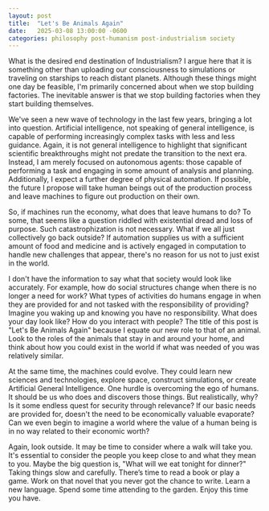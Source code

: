 ```yaml
---
layout: post
title:  "Let's Be Animals Again"
date:   2025-03-08 13:00:00 -0600
categories: philosophy post-humanism post-industrialism society
---
```

What is the desired end destination of Industrialism? I argue here that it is something other than uploading our consciousness to simulations or traveling on starships to reach distant planets. Although these things might one day be feasible, I'm primarily concerned about when we stop building factories. The inevitable answer is that we stop building factories when they start building themselves.

We've seen a new wave of technology in the last few years, bringing a lot into question. Artificial intelligence, not speaking of general intelligence, is capable of performing increasingly complex tasks with less and less guidance. Again, it is not general intelligence to highlight that significant scientific breakthroughs might not predate the transition to the next era. Instead, I am merely focused on autonomous agents: those capable of performing a task and engaging in some amount of analysis and planning. Additionally, I expect a further degree of physical automation. If possible, the future I propose will take human beings out of the production process and leave machines to figure out production on their own.

So, if machines run the economy, what does that leave humans to do? To some, that seems like a question riddled with existential dread and loss of purpose. Such catastrophization is not necessary. What if we all just collectively go back outside? If automation supplies us with a sufficient amount of food and medicine and is actively engaged in computation to handle new challenges that appear, there's no reason for us not to just exist in the world.

I don't have the information to say what that society would look like accurately. For example, how do social structures change when there is no longer a need for work? What types of activities do humans engage in when they are provided for and not tasked with the responsibility of providing? Imagine you waking up and knowing you have no responsibility. What does your day look like? How do you interact with people? The title of this post is "Let's Be Animals Again" because I equate our new role to that of an animal. Look to the roles of the animals that stay in and around your home, and think about how you could exist in the world if what was needed of you was relatively similar.

At the same time, the machines could evolve. They could learn new sciences and technologies, explore space, construct simulations, or create Artificial General Intelligence. One hurdle is overcoming the ego of humans. It should be us who does and discovers those things. But realistically, why? Is it some endless quest for security through relevance? If our basic needs are provided for, doesn't the need to be economically valuable evaporate? Can we even begin to imagine a world where the value of a human being is in no way related to their economic worth?

Again, look outside. It may be time to consider where a walk will take you. It's essential to consider the people you keep close to and what they mean to you. Maybe the big question is, "What will we eat tonight for dinner?" Taking things slow and carefully. There’s time to read a book or play a game. Work on that novel that you never got the chance to write. Learn a new language. Spend some time attending to the garden. Enjoy this time you have.